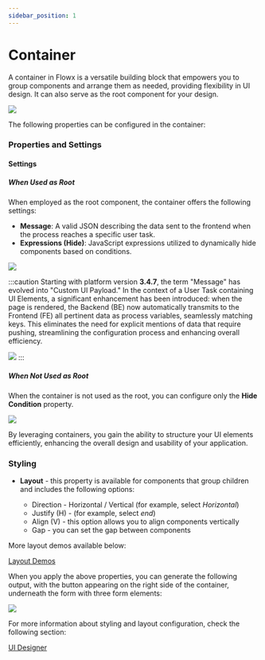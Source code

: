 ```yaml
---
sidebar_position: 1
---
```


# Container

A container in Flowx is a versatile building block that empowers you to group components and arrange them as needed, providing flexibility in UI design. It can also serve as the root component for your design.

![](https://s3.eu-west-1.amazonaws.com/docx.flowx.ai/building-blocks/ui-designer/ui_designer_container.gif)

The following properties can be configured in the container:

### Properties and Settings

#### Settings

##### When Used as Root

When employed as the root component, the container offers the following settings:

* **Message**: A valid JSON describing the data sent to the frontend when the process reaches a specific user task. 
* **Expressions (Hide)**: JavaScript expressions utilized to dynamically hide components based on conditions.

![](https://s3.eu-west-1.amazonaws.com/docx.flowx.ai/release34/container_root.png)

:::caution
Starting with platform version **3.4.7**, the term "Message" has evolved into "Custom UI Payload." In the context of a User Task containing UI Elements, a significant enhancement has been introduced: when the page is rendered, the Backend (BE) now automatically transmits to the Frontend (FE) all pertinent data as process variables, seamlessly matching keys. This eliminates the need for explicit mentions of data that require pushing, streamlining the configuration process and enhancing overall efficiency.

![](https://s3.eu-west-1.amazonaws.com/docx.flowx.ai/release34/container_custom_ui.png)
:::


##### When Not Used as Root

When the container is not used as the root, you can configure only the **Hide Condition** property.

![](https://s3.eu-west-1.amazonaws.com/docx.flowx.ai/building-blocks/ui-designer/ui_designer_container_settings.png)

By leveraging containers, you gain the ability to structure your UI elements efficiently, enhancing the overall design and usability of your application.

### Styling

* **Layout** - this property is available for components that group children and includes the following options:

    * Direction - Horizontal / Vertical (for example, select *Horizontal*)
    * Justify (H) - (for example, select *end*)
    * Align (V) - this option allows you to align components vertically
    * Gap - you can set the gap between components

More layout demos available below:

[Layout Demos](https://tburleson-layouts-demos.firebaseapp.com/#/docs)

When you apply the above properties, you can generate the following output, with the button appearing on the right side of the container, underneath the form with three form elements:

![](https://s3.eu-west-1.amazonaws.com/docx.flowx.ai/building-blocks/ui-designer/container_styling.png)

For more information about styling and layout configuration, check the following section:

[UI Designer](../../ui-designer.md#styling)